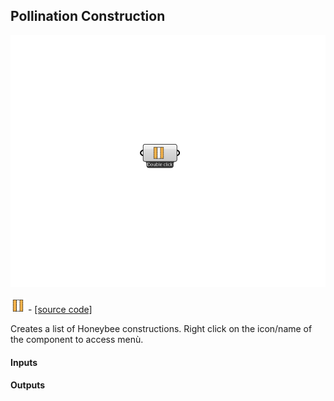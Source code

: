 ## Pollination Construction

![](../../images/components/Pollination_Construction.png)

![](../../images/icons/Pollination_Construction.png) - [[source code]](https://github.com/ladybug-tools/honeybee-grasshopper-core/blob/master/honeybee_grasshopper_core/src//Pollination%20Construction.py)


Creates a list of Honeybee constructions. Right click on the icon/name of the component to access menù. 

#### Inputs

#### Outputs